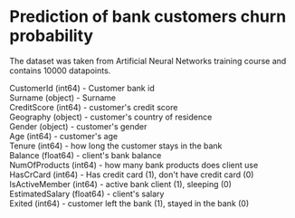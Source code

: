 # Prediction of bank customers churn probability

The dataset was taken from Artificial Neural Networks training course and contains 10000 datapoints. 

CustomerId (int64) - Customer bank id  
Surname (object) - Surname   
CreditScore (int64) - customer's credit score  
Geography (object) - customer's country of residence  
Gender (object) - customer's gender  
Age (int64) - customer's age  
Tenure (int64) - how long the customer stays in the bank  
Balance (float64) - client's bank balance  
NumOfProducts (int64) - how many bank products does client use  
HasCrCard (int64) - Has credit card (1), don't have credit card (0)  
IsActiveMember (int64) - active bank client (1), sleeping (0)  
EstimatedSalary (float64) - client's salary  
Exited (int64) - customer left the bank (1), stayed in the bank (0)  
